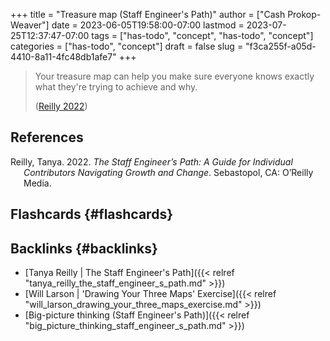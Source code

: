 +++
title = "Treasure map (Staff Engineer's Path)"
author = ["Cash Prokop-Weaver"]
date = 2023-06-05T19:58:00-07:00
lastmod = 2023-07-25T12:37:47-07:00
tags = ["has-todo", "concept", "has-todo", "concept"]
categories = ["has-todo", "concept"]
draft = false
slug = "f3ca255f-a05d-4410-8a11-4fc48db1afe7"
+++

> Your treasure map can help you make sure everyone knows exactly what they're trying to achieve and why.
>
> (<a href="#citeproc_bib_item_1">Reilly 2022</a>)

## References

<style>.csl-entry{text-indent: -1.5em; margin-left: 1.5em;}</style><div class="csl-bib-body">
  <div class="csl-entry"><a id="citeproc_bib_item_1"></a>Reilly, Tanya. 2022. <i>The Staff Engineer’s Path: A Guide for Individual Contributors Navigating Growth and Change</i>. Sebastopol, CA: O’Reilly Media.</div>
</div>


## Flashcards {#flashcards}


## Backlinks {#backlinks}

-   [Tanya Reilly | The Staff Engineer's Path]({{< relref "tanya_reilly_the_staff_engineer_s_path.md" >}})
-   [Will Larson | 'Drawing Your Three Maps' Exercise]({{< relref "will_larson_drawing_your_three_maps_exercise.md" >}})
-   [Big-picture thinking (Staff Engineer's Path)]({{< relref "big_picture_thinking_staff_engineer_s_path.md" >}})
